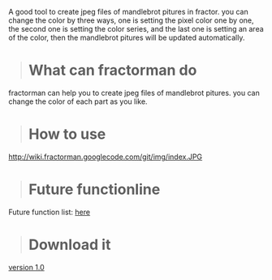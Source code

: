 A good tool to create jpeg files of mandlebrot pitures in fractor. you can change the color by three ways, one is setting the pixel color one by one, the second one is setting the color series, and the last one is setting an area of the color, then the mandlebrot pitures will be updated automatically.

> # What can fractorman do #
fractorman can help you to create jpeg files of mandlebrot pitures. you can change the color of each part as you like.

> # How to use #
http://wiki.fractorman.googlecode.com/git/img/index.JPG

> # Future functionline #
Future function list: <a href='http://code.google.com/p/fractorman/wiki/FutureFunc'>here</a>
<br />

> # Download it #
<a href='http://wiki.fractorman.googlecode.com/git/release/fractorman-1.0.rar'>version 1.0</a>